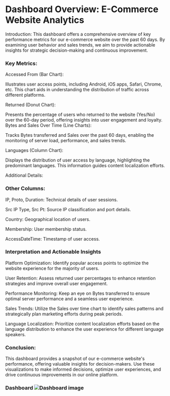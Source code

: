 
# Dashboard Overview: E-Commerce Website Analytics

Introduction:
This dashboard offers a comprehensive overview of key performance metrics for our e-commerce website over the past 60 days. By examining user behavior and sales trends, we aim to provide actionable insights for strategic decision-making and continuous improvement.

### Key Metrics:

Accessed From (Bar Chart):

Illustrates user access points, including Android, iOS apps, Safari, Chrome, etc. This chart aids in understanding the distribution of traffic across different platforms.

Returned (Donut Chart):

Presents the percentage of users who returned to the website (Yes/No) over the 60-day period, offering insights into user engagement and loyalty.
Bytes and Sales Over Time (Line Charts):

Tracks Bytes transferred and Sales over the past 60 days, enabling the monitoring of server load, performance, and sales trends.

Languages (Column Chart):

Displays the distribution of user access by language, highlighting the predominant languages. This information guides content localization efforts.

Additional Details:

### Other Columns:

IP, Proto, Duration: Technical details of user sessions.

Src IP Type, Src Pt: Source IP classification and port details.

Country: Geographical location of users.

Membership: User membership status.

AccessDateTime: Timestamp of user access.

### Interpretation and Actionable Insights

Platform Optimization:
Identify popular access points to optimize the website experience for the majority of users.

User Retention:
Assess returned user percentages to enhance retention strategies and improve overall user engagement.

Performance Monitoring:
Keep an eye on Bytes transferred to ensure optimal server performance and a seamless user experience.

Sales Trends:
Utilize the Sales over time chart to identify sales patterns and strategically plan marketing efforts during peak periods.

Language Localization:
Prioritize content localization efforts based on the language distribution to enhance the user experience for different language speakers.

### Conclusion:
This dashboard provides a snapshot of our e-commerce website's performance, offering valuable insights for decision-makers. Use these visualizations to make informed decisions, optimize user experiences, and drive continuous improvements in our online platform.





### Dashboard  ![Dashboard image](https://github.com/sheddiboo/E-Commerce-Website-Analysis/assets/114742986/124b7784-a964-4da5-b3c9-8ddae91052f0)


